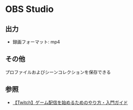 # OBS Studio

## 出力
- 録画フォーマット: mp4

## その他
プロファイルおよびシーンコレクションを保存できる

## 参照
- [【Twitch】ゲーム配信を始めるためのやり方・入門ガイド](https://vip-jikkyo.net/how-to-stream-on-twitch)

